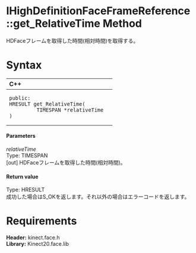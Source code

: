 IHighDefinitionFaceFrameReference::get\_RelativeTime Method  
===========================================================  

HDFaceフレームを取得した時間(相対時間)を取得する。 <span id="syntaxSection"></span>

Syntax  
======  

<table>
<colgroup>
<col width="100%" />
</colgroup>
<thead>
<tr class="header">
<th align="left">C++</th>
</tr>
</thead>
<tbody>
<tr class="odd">
<td align="left"><pre><code>public:  
HRESULT get_RelativeTime(  
         TIMESPAN *relativeTime  
)</code></pre></td>
</tr>
</tbody>
</table>

<span id="ID4EG"></span>
#### Parameters  

*relativeTime*    
Type: TIMESPAN  
[out] HDFaceフレームを取得した時間(相対時間)。  

<span id="ID4EP"></span>
#### Return value  

Type: HRESULT  
成功した場合はS\_OKを返します。それ以外の場合はエラーコードを返します。  

<span id="requirements"></span>

Requirements  
============  

**Header:** kinect.face.h  
**Library:** Kinect20.face.lib  



<!--Please do not edit the data in the comment block below.-->
<!--
TOCTitle : get_RelativeTime Method
RLTitle : IHighDefinitionFaceFrameReference::get_RelativeTime Method
KeywordK : get_RelativeTime method
KeywordK : IHighDefinitionFaceFrameReference::get_RelativeTime method
KeywordF : IHighDefinitionFaceFrameReference::get_RelativeTime
KeywordF : get_RelativeTime
KeywordF : Microsoft.Kinect.face.IHighDefinitionFaceFrameReference.get_RelativeTime(TIMESPAN@)
KeywordA : M:Microsoft.Kinect.face.IHighDefinitionFaceFrameReference.get_RelativeTime(TIMESPAN@)
AssetID : M:Microsoft.Kinect.face.IHighDefinitionFaceFrameReference.get_RelativeTime(TIMESPAN@)
Locale : en-us
CommunityContent : 1
APIType : Managed
APILocation : 
APIName : Microsoft.Kinect.face.IHighDefinitionFaceFrameReference::get_RelativeTime
TargetOS : Windows
TopicType : kbSyntax
DevLang : C++
DocSet : K4Wv2
ProjType : K4Wv2Proj
Technology : Kinect for Windows
Product : Kinect for Windows SDK v2
productversion : 20
-->
